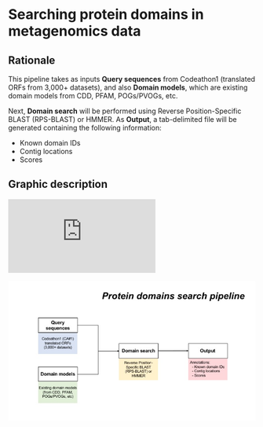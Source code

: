 # Searching protein domains in metagenomics data

## Rationale

This pipeline takes as inputs **Query sequences** from Codeathon1 (translated ORFs from 3,000+ datasets), and also **Domain models**, which are existing domain models from CDD, PFAM, POGs/PVOGs, etc.

Next, **Domain search** will be performed using Reverse Position-Specific BLAST
(RPS-BLAST) or HMMER. As **Output**, a tab-delimited file will be generated containing the following information:

* Known domain IDs
* Contig locations
* Scores

## Graphic description

![PDF file](https://github.com/NCBI-Codeathons/Domain_HMM_Boundaries/blob/master/workflow_codeathon.pdf "Workflow")

![alt text](https://github.com/NCBI-Codeathons/Domain_HMM_Boundaries/blob/master/workflow_codeathon.jpeg "Workflow")

